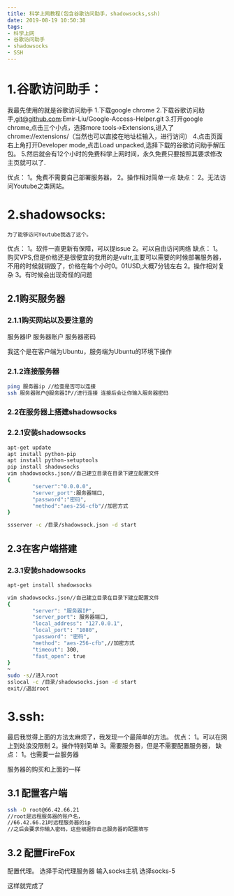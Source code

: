 ```yaml
---
title: 科学上网教程(包含谷歌访问助手，shadowsocks,ssh)
date: 2019-08-19 10:50:38
tags: 
- 科学上网
- 谷歌访问助手
- shadowsocks
- SSH
---
```

# 1.谷歌访问助手：
我最先使用的就是谷歌访问助手
1.下载google chrome
2.下载谷歌访问助手,git@github.com:Emir-Liu/Google-Access-Helper.git
3.打开google chrome,点击三个小点，选择more tools->Extensions,进入了chrome://extensions/（当然也可以直接在地址栏输入，进行访问）
4.点击页面右上角打开Developer mode,点击Load unpacked,选择下载的谷歌访问助手解压包。
5.然后就会有12个小时的免费科学上网时间，永久免费只要按照其要求修改主页就可以了.

优点：
	1。免费不需要自己部署服务器，
	2。操作相对简单一点
缺点：
	2。无法访问Youtube之类网站。

# 2.shadowsocks:
	为了能够访问Youtube我选了这个。

优点：
	1。软件一直更新有保障，可以提issue
	2。可以自由访问网络
缺点：
	1。购买VPS,但是价格还是很便宜的我用的是vultr,主要可以需要的时候部署服务器，不用的时候就销毁了，价格在每个小时0。01USD,大概7分钱左右
	2。操作相对复杂
	3。有时候会出现奇怪的问题
	
## 2.1购买服务器
### 2.1.1购买网站以及要注意的
服务器IP
服务器账户
服务器密码

我这个是在客户端为Ubuntu，服务端为Ubuntu的环境下操作
### 2.1.2连接服务器
```bash
ping 服务器ip //检查是否可以连接
ssh 服务器账户@服务器IP//进行连接 连接后会让你输入服务器密码
```
### 2.2在服务器上搭建shadowsocks
### 2.2.1安装shadowsocks
```bash
apt-get update
apt install python-pip
apt install python-setuptools
pip install shadowsocks
vim shadowsocks.json//自己建立目录在目录下建立配置文件
{
        "server":"0.0.0.0",
        "server_port":服务器端口,
        "password":"密码",
        "method":"aes-256-cfb"//加密方式
}

ssserver -c /目录/shadowsock.json -d start
```
## 2.3在客户端搭建
### 2.3.1安装shadowsocks
```bash
apt-get install shadowsocks

vim shadowsocks.json//自己建立目录在目录下建立配置文件
{
        "server": "服务器IP",
        "server_port": 服务器端口,
        "local_address": "127.0.0.1",
        "local_port": "1080",
        "password": "密码",
        "method": "aes-256-cfb",//加密方式
        "timeout": 300,
        "fast_open": true
}
~
sudo -s//进入root
sslocal -c /目录/shadowsocks.json -d start
exit//退出root
```

# 3.ssh:
最后我觉得上面的方法太麻烦了，我发现一个最简单的方法。
优点：
	1。可以在网上到处浪没限制
	2。操作特别简单
	3。需要服务器，但是不需要配置服务器，
缺点：
	1。也需要一台服务器

服务器的购买和上面的一样

## 3.1 配置客户端
```bash
ssh -D root@66.42.66.21
//root是远程服务器的账户名，
//66.42.66.21时远程服务器的ip
//之后会要求你输入密码，这些根据你自己服务器的配置填写
```
## 3.2 配置FireFox

配置代理。
选择手动代理服务器
输入socks主机
选择socks-5

这样就完成了

